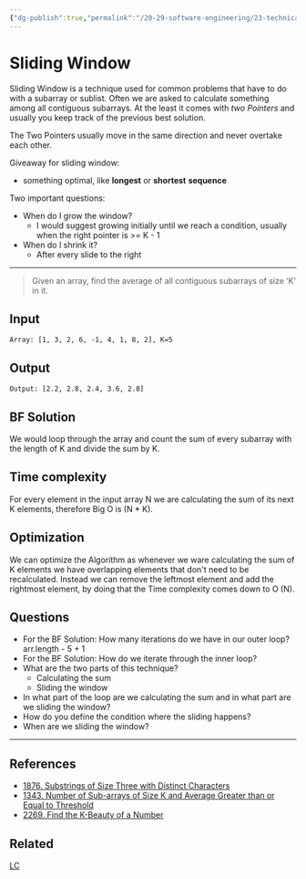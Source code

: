 ```yaml
---
{"dg-publish":true,"permalink":"/20-29-software-engineering/23-technical-fundamentals/23-06-techniques-for-dsa/sliding-window/","tags":["code/javascript","code/dsa/technique"],"created":"2023-08-07T06:55:47.313-05:00","updated":"2023-10-06T07:56:11.783-05:00"}
---
```


# Sliding Window
Sliding Window is a technique used for common problems that have to do with a subarray or sublist. 
Often we are asked to calculate something among all contiguous subarrays. At the least it comes with *two Pointers* and usually you keep track of the previous best solution.

The Two Pointers usually move in the same direction and never overtake each other.

Giveaway for sliding window:
- something optimal, like **longest** or **shortest** **sequence**

Two important questions:
- When do I grow the window?
	- I would suggest growing initially until we reach a condition, usually when the right pointer is >= K - 1
- When do I shrink it?
	- After every slide to the right

---
> Given an array, find the average of all contiguous subarrays of size ‘K’ in it.
## Input
`Array: [1, 3, 2, 6, -1, 4, 1, 8, 2], K=5`
## Output
`Output: [2.2, 2.8, 2.4, 3.6, 2.8]`
## BF Solution
We would loop through the array and count the sum of every subarray with the length of K and divide the sum by K.
## Time complexity
For every element in the input array N we are calculating the sum of its next K elements, therefore Big O is (N * K). 
## Optimization
We can optimize the Algorithm as whenever we ware calculating the sum of K elements we have overlapping elements that don't need to be recalculated.
Instead we can remove the leftmost element and add the rightmost element, by doing that the Time complexity comes down to O (N).
## Questions
- For the BF Solution: How many iterations do we have in our outer loop? arr.length - 5 + 1
- For the BF Solution: How do we iterate through the inner loop?
- What are the two parts of this technique?
	- Calculating the sum
	- Sliding the window
- In what part of the loop are we calculating the sum and in what part are we sliding the window?
- How do you define the condition where the sliding happens?
- When are we sliding the window?
---
## References
- [1876. Substrings of Size Three with Distinct Characters](https://leetcode.com/problems/substrings-of-size-three-with-distinct-characters/)
- [1343. Number of Sub-arrays of Size K and Average Greater than or Equal to Threshold](https://leetcode.com/problems/number-of-sub-arrays-of-size-k-and-average-greater-than-or-equal-to-threshold/)
- [2269. Find the K-Beauty of a Number](https://leetcode.com/problems/find-the-k-beauty-of-a-number/)
## Related
[LC](https://leetcode.com/tag/sliding-window/)